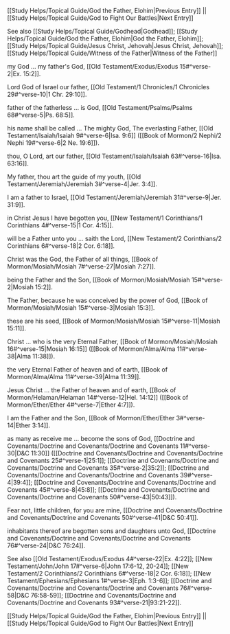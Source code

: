 [[Study Helps/Topical Guide/God the Father, Elohim|Previous Entry]]  ||  [[Study Helps/Topical Guide/God to Fight Our Battles|Next Entry]]

 See also [[Study Helps/Topical Guide/Godhead|Godhead]]; [[Study Helps/Topical Guide/God the Father, Elohim|God the Father, Elohim]]; [[Study Helps/Topical Guide/Jesus Christ, Jehovah|Jesus Christ, Jehovah]]; [[Study Helps/Topical Guide/Witness of the Father|Witness of the Father]]

 my God ... my father's God, [[Old Testament/Exodus/Exodus 15#^verse-2|Ex. 15:2]].

 Lord God of Israel our father, [[Old Testament/1 Chronicles/1 Chronicles 29#^verse-10|1 Chr. 29:10]].

 father of the fatherless ... is God, [[Old Testament/Psalms/Psalms 68#^verse-5|Ps. 68:5]].

 his name shall be called ... The mighty God, The everlasting Father, [[Old Testament/Isaiah/Isaiah 9#^verse-6|Isa. 9:6]] ([[Book of Mormon/2 Nephi/2 Nephi 19#^verse-6|2 Ne. 19:6]]).

 thou, O Lord, art our father, [[Old Testament/Isaiah/Isaiah 63#^verse-16|Isa. 63:16]].

 My father, thou art the guide of my youth, [[Old Testament/Jeremiah/Jeremiah 3#^verse-4|Jer. 3:4]].

 I am a father to Israel, [[Old Testament/Jeremiah/Jeremiah 31#^verse-9|Jer. 31:9]].

 in Christ Jesus I have begotten you, [[New Testament/1 Corinthians/1 Corinthians 4#^verse-15|1 Cor. 4:15]].

 will be a Father unto you ... saith the Lord, [[New Testament/2 Corinthians/2 Corinthians 6#^verse-18|2 Cor. 6:18]].

 Christ was the God, the Father of all things, [[Book of Mormon/Mosiah/Mosiah 7#^verse-27|Mosiah 7:27]].

 being the Father and the Son, [[Book of Mormon/Mosiah/Mosiah 15#^verse-2|Mosiah 15:2]].

 The Father, because he was conceived by the power of God, [[Book of Mormon/Mosiah/Mosiah 15#^verse-3|Mosiah 15:3]].

 these are his seed, [[Book of Mormon/Mosiah/Mosiah 15#^verse-11|Mosiah 15:11]].

 Christ ... who is the very Eternal Father, [[Book of Mormon/Mosiah/Mosiah 16#^verse-15|Mosiah 16:15]] ([[Book of Mormon/Alma/Alma 11#^verse-38|Alma 11:38]]).

 the very Eternal Father of heaven and of earth, [[Book of Mormon/Alma/Alma 11#^verse-39|Alma 11:39]].

 Jesus Christ ... the Father of heaven and of earth, [[Book of Mormon/Helaman/Helaman 14#^verse-12|Hel. 14:12]] ([[Book of Mormon/Ether/Ether 4#^verse-7|Ether 4:7]]).

 I am the Father and the Son, [[Book of Mormon/Ether/Ether 3#^verse-14|Ether 3:14]].

 as many as receive me ... become the sons of God, [[Doctrine and Covenants/Doctrine and Covenants/Doctrine and Covenants 11#^verse-30|D&C 11:30]] ([[Doctrine and Covenants/Doctrine and Covenants/Doctrine and Covenants 25#^verse-1|25:1]]; [[Doctrine and Covenants/Doctrine and Covenants/Doctrine and Covenants 35#^verse-2|35:2]]; [[Doctrine and Covenants/Doctrine and Covenants/Doctrine and Covenants 39#^verse-4|39:4]]; [[Doctrine and Covenants/Doctrine and Covenants/Doctrine and Covenants 45#^verse-8|45:8]]; [[Doctrine and Covenants/Doctrine and Covenants/Doctrine and Covenants 50#^verse-43|50:43]]).

 Fear not, little children, for you are mine, [[Doctrine and Covenants/Doctrine and Covenants/Doctrine and Covenants 50#^verse-41|D&C 50:41]].

 inhabitants thereof are begotten sons and daughters unto God, [[Doctrine and Covenants/Doctrine and Covenants/Doctrine and Covenants 76#^verse-24|D&C 76:24]].

 See also [[Old Testament/Exodus/Exodus 4#^verse-22|Ex. 4:22]]; [[New Testament/John/John 17#^verse-6|John 17:6-12, 20-24]]; [[New Testament/2 Corinthians/2 Corinthians 6#^verse-18|2 Cor. 6:18]]; [[New Testament/Ephesians/Ephesians 1#^verse-3|Eph. 1:3-6]]; [[Doctrine and Covenants/Doctrine and Covenants/Doctrine and Covenants 76#^verse-58|D&C 76:58-59]]; [[Doctrine and Covenants/Doctrine and Covenants/Doctrine and Covenants 93#^verse-21|93:21-22]].

[[Study Helps/Topical Guide/God the Father, Elohim|Previous Entry]]  ||  [[Study Helps/Topical Guide/God to Fight Our Battles|Next Entry]]